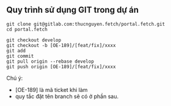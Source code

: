 ## Quy trình sử dụng GIT trong dự án

```
git clone git@gitlab.com:thucnguyen.fetch/portal.fetch.git
cd portal.fetch

git checkout develop
git checkout -b [OE-189]/[feat/fix]/xxxx
git add
git commit
git pull origin --rebase develop
git push origin [OE-189]/[feat/fix]/xxxx
```

Chú ý:
- [OE-189] là mã ticket khi làm
- quy tắc đặt tên branch sẽ có ở phần sau.
